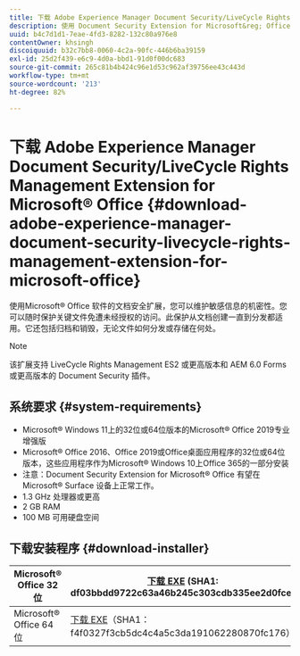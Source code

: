 ```yaml
---
title: 下载 Adobe Experience Manager Document Security/LiveCycle Rights Management Extension for Microsoft&reg; Office
description: 使用 Document Security Extension for Microsoft&reg; Office 软件保护关键文件不受未经授权的访问
uuid: b4c7d1d1-7eae-4fd3-8282-132c80a976e8
contentOwner: khsingh
discoiquuid: b32c7bb8-0060-4c2a-90fc-446b6ba39159
exl-id: 25d2f439-e6c9-4d0a-bbd1-91d0f00dc683
source-git-commit: 265c81b4b424c96e1d53c962af39756ee43c443d
workflow-type: tm+mt
source-wordcount: '213'
ht-degree: 82%

---
```


# 下载 Adobe Experience Manager Document Security/LiveCycle Rights Management Extension for Microsoft® Office {#download-adobe-experience-manager-document-security-livecycle-rights-management-extension-for-microsoft-office}

使用Microsoft® Office 软件的文档安全扩展，您可以维护敏感信息的机密性。您可以随时保护关键文件免遭未经授权的访问。此保护从文档创建一直到分发都适用。它还包括归档和销毁，无论文件如何分发或存储在何处。

>[!NOTE]
>
>该扩展支持 LiveCycle Rights Management ES2 或更高版本和 AEM 6.0 Forms 或更高版本的 Document Security 插件。

## 系统要求 {#system-requirements}

* Microsoft® Windows 11上的32位或64位版本的Microsoft® Office 2019专业增强版
* Microsoft® Office 2016、Office 2019或Office桌面应用程序的32位或64位版本，这些应用程序作为Microsoft® Windows 10上Office 365的一部分安装
* 注意：Document Security Extension for Microsoft® Office 有望在 Microsoft® Surface 设备上正常工作。
* 1.3 GHz 处理器或更高
* 2 GB RAM
* 100 MB 可用硬盘空间

## 下载安装程序 {#download-installer}

| Microsoft® Office 32 位 | [下载 EXE](https://download.macromedia.com/pub/livecycle/policyserver/DocumentSecurityExtensionforMicrosoftOffice.exe) (SHA1: df03bbdd9722c63a46b245c303cdb335ee2d0fce) | [下载 MSI](https://download.macromedia.com/pub/livecycle/policyserver/DocumentSecurityExtensionforMicrosoftOffice.zip) (SHA1: e70661f72ba640c37911c6d17d520ceaf84c2122) |
|---|---|---|
| Microsoft® Office 64 位 | [下载 EXE](https://download.macromedia.com/pub/livecycle/policyserver/DocumentSecurityExtensionforMicrosoftOffice64.exe)（SHA1：f4f0327f3cb5dc4c4a5c3da191062280870fc176） | [下载 MSI](https://download.macromedia.com/pub/livecycle/policyserver/DocumentSecurityExtensionforMicrosoftOffice64.zip)（SHA1：73f408f860143008915ee86b13edd0e76789b4fc） |
